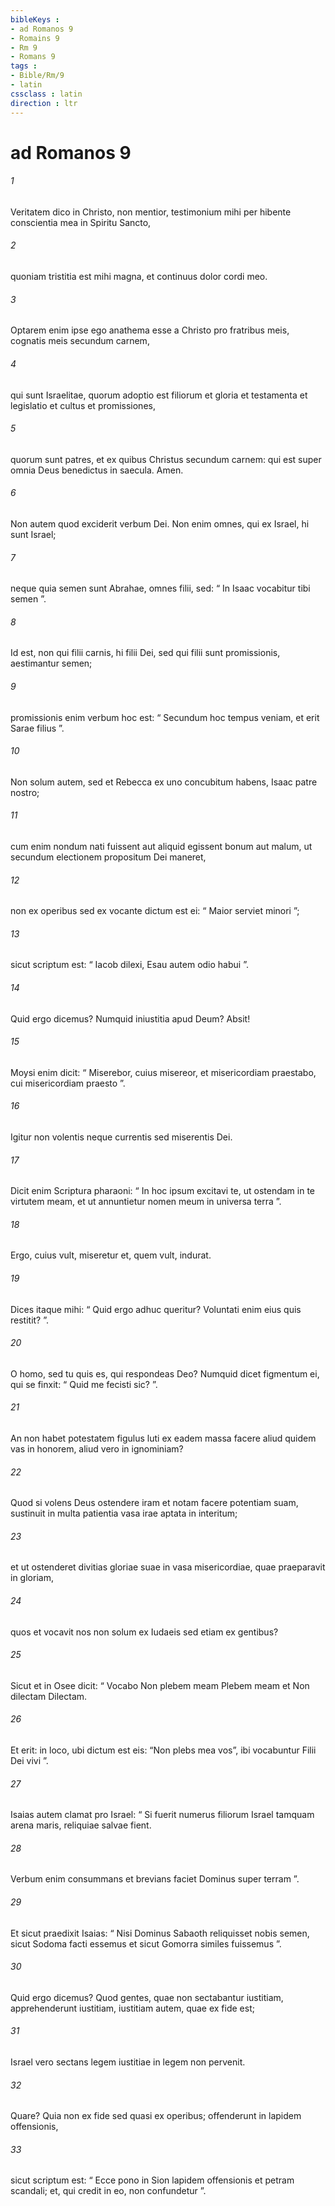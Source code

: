 ```yaml
---
bibleKeys : 
- ad Romanos 9
- Romains 9
- Rm 9
- Romans 9
tags : 
- Bible/Rm/9
- latin
cssclass : latin
direction : ltr
---
```


# ad Romanos 9

###### 1
Veritatem dico in Christo, non mentior, testimonium mihi per hibente conscientia mea in Spiritu Sancto, 
###### 2
quoniam tristitia est mihi magna, et continuus dolor cordi meo. 
###### 3
Optarem enim ipse ego anathema esse a Christo pro fratribus meis, cognatis meis secundum carnem, 
###### 4
qui sunt Israelitae, quorum adoptio est filiorum et gloria et testamenta et legislatio et cultus et promissiones, 
###### 5
quorum sunt patres, et ex quibus Christus secundum carnem: qui est super omnia Deus benedictus in saecula. Amen.
###### 6
Non autem quod exciderit verbum Dei. Non enim omnes, qui ex Israel, hi sunt Israel; 
###### 7
neque quia semen sunt Abrahae, omnes filii, sed: “ In Isaac vocabitur tibi semen ”. 
###### 8
Id est, non qui filii carnis, hi filii Dei, sed qui filii sunt promissionis, aestimantur semen; 
###### 9
promissionis enim verbum hoc est: “ Secundum hoc tempus veniam, et erit Sarae filius ”. 
###### 10
Non solum autem, sed et Rebecca ex uno concubitum habens, Isaac patre nostro; 
###### 11
cum enim nondum nati fuissent aut aliquid egissent bonum aut malum, ut secundum electionem propositum Dei maneret, 
###### 12
non ex operibus sed ex vocante dictum est ei: “ Maior serviet minori ”; 
###### 13
sicut scriptum est: “ Iacob dilexi, Esau autem odio habui ”.
###### 14
Quid ergo dicemus? Numquid iniustitia apud Deum? Absit! 
###### 15
Moysi enim dicit: “ Miserebor, cuius misereor, et misericordiam praestabo, cui misericordiam praesto ”.
###### 16
Igitur non volentis neque currentis sed miserentis Dei. 
###### 17
Dicit enim Scriptura pharaoni: “ In hoc ipsum excitavi te, ut ostendam in te virtutem meam, et ut annuntietur nomen meum in universa terra ”. 
###### 18
Ergo, cuius vult, miseretur et, quem vult, indurat.
###### 19
Dices itaque mihi: “ Quid ergo adhuc queritur? Voluntati enim eius quis restitit? ”. 
###### 20
O homo, sed tu quis es, qui respondeas Deo? Numquid dicet figmentum ei, qui se finxit: “ Quid me fecisti sic? ”. 
###### 21
An non habet potestatem figulus luti ex eadem massa facere aliud quidem vas in honorem, aliud vero in ignominiam? 
###### 22
Quod si volens Deus ostendere iram et notam facere potentiam suam, sustinuit in multa patientia vasa irae aptata in interitum; 
###### 23
et ut ostenderet divitias gloriae suae in vasa misericordiae, quae praeparavit in gloriam, 
###### 24
quos et vocavit nos non solum ex Iudaeis sed etiam ex gentibus? 
###### 25
Sicut et in Osee dicit: “ Vocabo Non plebem meam Plebem meam et Non dilectam Dilectam. 
###### 26
Et erit: in loco, ubi dictum est eis: “Non plebs mea vos”, ibi vocabuntur Filii Dei vivi ”.
###### 27
Isaias autem clamat pro Israel: “ Si fuerit numerus filiorum Israel tamquam arena maris, reliquiae salvae fient. 
###### 28
Verbum enim consummans et brevians faciet Dominus super terram ”.
###### 29
Et sicut praedixit Isaias: “ Nisi Dominus Sabaoth reliquisset nobis semen, sicut Sodoma facti essemus et sicut Gomorra similes fuissemus ”.
###### 30
Quid ergo dicemus? Quod gentes, quae non sectabantur iustitiam, apprehenderunt iustitiam, iustitiam autem, quae ex fide est; 
###### 31
Israel vero sectans legem iustitiae in legem non pervenit. 
###### 32
Quare? Quia non ex fide sed quasi ex operibus; offenderunt in lapidem offensionis, 
###### 33
sicut scriptum est: “ Ecce pono in Sion lapidem offensionis et petram scandali; et, qui credit in eo, non confundetur ”.
